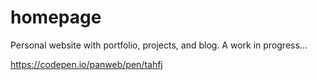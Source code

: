 # homepage
Personal website with portfolio, projects, and blog. 
A work in progress...

https://codepen.io/panweb/pen/tahfj
